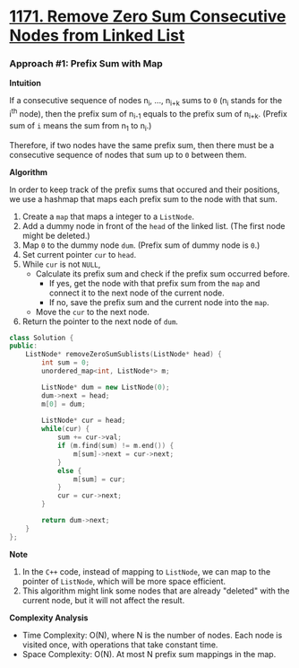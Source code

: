 # [1171. Remove Zero Sum Consecutive Nodes from Linked List](https://leetcode.com/problems/remove-zero-sum-consecutive-nodes-from-linked-list/)
### Approach #1: Prefix Sum with Map
**Intuition**

If a consecutive sequence of nodes n<sub>i</sub>, ..., n<sub>i+k</sub> sums to `0` (n<sub>i</sub> stands for the i<sup>th</sup> node), then the prefix sum of n<sub>i-1</sub> equals to the prefix sum of n<sub>i+k</sub>. (Prefix sum of `i` means the sum from n<sub>1</sub> to n<sub>i</sub>.)

Therefore, if two nodes have the same prefix sum, then there must be a consecutive sequence of nodes that sum up to `0` between them.

**Algorithm**

In order to keep track of the prefix sums that occured and their positions, we use a hashmap that maps each prefix sum to the node with that sum.
1. Create a `map` that maps a integer to a `ListNode`.
2. Add a dummy node in front of the `head` of the linked list. (The first node might be deleted.)
3. Map `0` to the dummy node `dum`. (Prefix sum of dummy node is `0`.)
4. Set current pointer `cur` to `head`.
5. While `cur` is not `NULL`, 
    - Calculate its prefix sum and check if the prefix sum occurred before.
        - If yes, get the node with that prefix sum from the `map` and connect it to the next node of the current node.
        - If no, save the prefix sum and the current node into the `map`.
    - Move the `cur` to the next node.
6. Return the pointer to the next node of `dum`.

```cpp
class Solution {
public:
    ListNode* removeZeroSumSublists(ListNode* head) {
        int sum = 0;
        unordered_map<int, ListNode*> m;

        ListNode* dum = new ListNode(0);
        dum->next = head;
        m[0] = dum;
        
        ListNode* cur = head;
        while(cur) {
            sum += cur->val;
            if (m.find(sum) != m.end()) {
                m[sum]->next = cur->next;
            }
            else {
                m[sum] = cur;
            }
            cur = cur->next;
        }

        return dum->next;
    }
};
```
**Note**
1. In the `C++` code, instead of mapping to `ListNode`, we can map to the pointer of `ListNode`, which will be more space efficient.
2. This algorithm might link some nodes that are already "deleted" with the current node, but it will not affect the result.

**Complexity Analysis**
- Time Complexity: O(N), where N is the number of nodes. Each node is visited once, with operations that take constant time.
- Space Complexity: O(N). At most N prefix sum mappings in the map.
